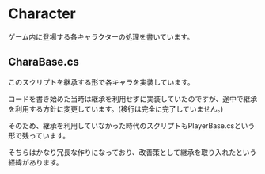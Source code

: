 # Character
ゲーム内に登場する各キャラクターの処理を書いています。

## CharaBase.cs
このスクリプトを継承する形で各キャラを実装しています。

コードを書き始めた当時は継承を利用せずに実装していたのですが、途中で継承を利用する方針に変更しています。(移行は完全に完了していません。)

そのため、継承を利用していなかった時代のスクリプトもPlayerBase.csという形で残っています。

そちらはかなり冗長な作りになっており、改善策として継承を取り入れたという経緯があります。
